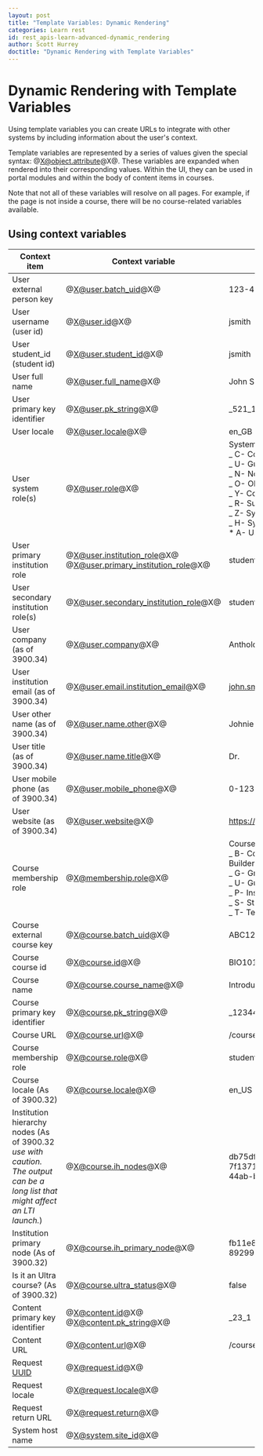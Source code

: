 ```yaml
---
layout: post
title: "Template Variables: Dynamic Rendering"
categories: Learn rest
id: rest_apis-learn-advanced-dynamic_rendering
author: Scott Hurrey
doctitle: "Dynamic Rendering with Template Variables"
---
```


# Dynamic Rendering with Template Variables 

Using template variables you can create URLs to integrate with other systems by including information about the user's context.

Template variables are represented by a series of values given the special syntax: @X@object.attribute@X@. These variables are expanded when rendered into their corresponding values. Within the UI, they can be used in portal modules and within the body of content items in courses.

Note that not all of these variables will resolve on all pages. For example, if the page is not inside a course, there will be no course-related variables available.

## Using context variables

| Context item             | Context variable             | Example output                 |
|--------------------------|------------------------------|--------------------------------|
| User external person key | @X@user.batch_uid@X@ | 123-45-6789 |
| User username (user id) | @X@user.id@X@ | jsmith |
| User student_id (student id) | @X@user.student_id@X@| jsmith |
| User full name | @X@user.full_name@X@ | John Smith |
| User primary key identifier | @X@user.pk_string@X@ | \_521_1 |
| User locale | @X@user.locale@X@ | en_GB |
| User system role(s) | @X@user.role@X@ | System Roles:<br />_ C- Course Administrator<br />_ U- Guest<br />_ N- None<br />_ O- Observer<br />_ Y- Community Administrator<br />_ R- Support<br />_ Z- System Admin<br />_ H- System Support<br />\* A- User Administrator |
| User primary institution role | @X@user.institution_role@X@<br />@X@user.primary_institution_role@X@ | student |
| User secondary institution role(s) | @X@user.secondary_institution_role@X@ | student,faculty |
| User company (as of 3900.34) | @X@user.company@X@ | Anthology |
| User institution email (as of 3900.34) | @X@user.email.institution_email@X@| john.smith@anthology.com |
| User other name (as of 3900.34)| @X@user.name.other@X@ | Johnie |
| User title (as of 3900.34) | @X@user.name.title@X@ | Dr. |
| User mobile phone (as of 3900.34)| @X@user.mobile_phone@X@ | 0-123-456-7890 |
| User website (as of 3900.34) | @X@user.website@X@ | https://smithjohn.anthology.com |
| Course membership role | @X@membership.role@X@ | Course/Organization Roles:<br />_ B- Course Builder/Organization Builder<br />_ G- Grader/Grader<br />_ U- Guest/Guest<br />_ P- Instructor/Leader<br />_ S- Student/Participant<br />_ T- Teacher's Assistant/Assistant |
| Course external course key | @X@course.batch_uid@X@ | ABC123ABC |
| Course course id | @X@course.id@X@ | BIO101 |
| Course name | @X@course.course_name@X@ | Introduction to Concepts in Biology |
| Course primary key identifier | @X@course.pk_string@X@ | \_12344_1 |
| Course URL | @X@course.url@X@ | /courses/1/BIO101/ |
| Course membership role | @X@course.role@X@ | student |
| Course locale (As of 3900.32) | @X@course.locale@X@ | en_US | 
| Institution hierarchy nodes (As of 3900.32 *use with caution. The output can be a long list that might affect an LTI launch.*) | @X@course.ih_nodes@X@ | db75df7b-04e8-4d3c-b7f9-7f1371a3f325,fb11e84b-ff7f-44ab-bf77-89299b053232| 
| Institution primary node (As of 3900.32) | @X@course.ih_primary_node@X@ | fb11e84b-ff7f-44ab-bf77-89299b053232 | 
| Is it an Ultra course? (As of 3900.32) | @X@course.ultra_status@X@ | false |
| Content primary key identifier | @X@content.id@X@<br />@X@content.pk_string@X@ | \_23_1 |
| Content URL | @X@content.url@X@ | /courses/1/BOB101/content/\_221_1 |
| Request [UUID](https://www.opengroup.org/onlinepubs/009629399/apdxa.htm) | @X@request.id@X@ |
| Request locale | @X@request.locale@X@ |
| Request return URL | @X@request.return@X@ |
| System host name | @X@system.site_id@X@ |


